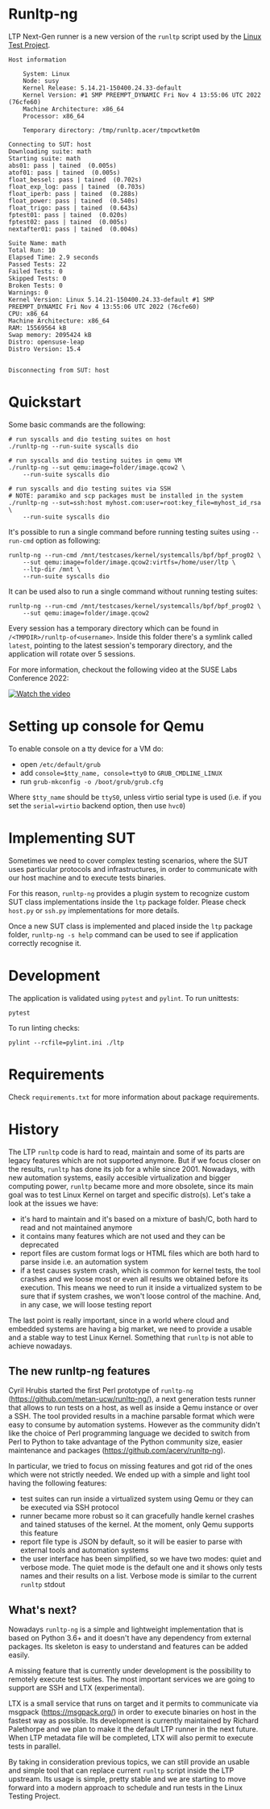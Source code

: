 Runltp-ng
=========

LTP Next-Gen runner is a new version of the `runltp` script used by the
[Linux Test Project](https://github.com/linux-test-project/ltp).

    Host information

        System: Linux
        Node: susy
        Kernel Release: 5.14.21-150400.24.33-default
        Kernel Version: #1 SMP PREEMPT_DYNAMIC Fri Nov 4 13:55:06 UTC 2022 (76cfe60)
        Machine Architecture: x86_64
        Processor: x86_64

        Temporary directory: /tmp/runltp.acer/tmpcwtket0m

    Connecting to SUT: host
    Downloading suite: math
    Starting suite: math
    abs01: pass | tained  (0.005s)
    atof01: pass | tained  (0.005s)
    float_bessel: pass | tained  (0.702s)
    float_exp_log: pass | tained  (0.703s)
    float_iperb: pass | tained  (0.288s)
    float_power: pass | tained  (0.540s)
    float_trigo: pass | tained  (0.643s)
    fptest01: pass | tained  (0.020s)
    fptest02: pass | tained  (0.005s)
    nextafter01: pass | tained  (0.004s)

    Suite Name: math
    Total Run: 10
    Elapsed Time: 2.9 seconds
    Passed Tests: 22
    Failed Tests: 0
    Skipped Tests: 0
    Broken Tests: 0
    Warnings: 0
    Kernel Version: Linux 5.14.21-150400.24.33-default #1 SMP PREEMPT_DYNAMIC Fri Nov 4 13:55:06 UTC 2022 (76cfe60)
    CPU: x86_64
    Machine Architecture: x86_64
    RAM: 15569564 kB
    Swap memory: 2095424 kB
    Distro: opensuse-leap
    Distro Version: 15.4


    Disconnecting from SUT: host


Quickstart
==========

Some basic commands are the following:

    # run syscalls and dio testing suites on host
    ./runltp-ng --run-suite syscalls dio

    # run syscalls and dio testing suites in qemu VM
    ./runltp-ng --sut qemu:image=folder/image.qcow2 \
        --run-suite syscalls dio

    # run syscalls and dio testing suites via SSH
    # NOTE: paramiko and scp packages must be installed in the system
    ./runltp-ng --sut=ssh:host myhost.com:user=root:key_file=myhost_id_rsa \
        --run-suite syscalls dio

It's possible to run a single command before running testing suites using
`--run-cmd` option as following:

    runltp-ng --run-cmd /mnt/testcases/kernel/systemcalls/bpf/bpf_prog02 \
        --sut qemu:image=folder/image.qcow2:virtfs=/home/user/ltp \
        --ltp-dir /mnt \
        --run-suite syscalls dio

It can be used also to run a single command without running testing suites:

    runltp-ng --run-cmd /mnt/testcases/kernel/systemcalls/bpf/bpf_prog02 \
        --sut qemu:image=folder/image.qcow2

Every session has a temporary directory which can be found in
`/<TMPDIR>/runltp-of<username>`. Inside this folder there's a symlink
called `latest`, pointing to the latest session's temporary directory, and the
application will rotate over 5 sessions.

For more information, checkout the following video at the SUSE Labs Conference
2022:

[![Watch the video](https://img.youtube.com/vi/JMeJBt3S7B0/hqdefault.jpg)](https://www.youtube.com/watch?v=JMeJBt3S7B0)

Setting up console for Qemu
===========================

To enable console on a tty device for a VM do:

* open `/etc/default/grub`
* add `console=$tty_name, console=tty0` to `GRUB_CMDLINE_LINUX`
* run `grub-mkconfig -o /boot/grub/grub.cfg`

Where `$tty_name` should be `ttyS0`, unless virtio serial type is used (i.e.
if you set the `serial=virtio` backend option, then use `hvc0`)

Implementing SUT
================

Sometimes we need to cover complex testing scenarios, where the SUT uses
particular protocols and infrastructures, in order to communicate with our
host machine and to execute tests binaries.

For this reason, `runltp-ng` provides a plugin system to recognize custom SUT
class implementations inside the `ltp` package folder. Please check `host.py`
or `ssh.py` implementations for more details.

Once a new SUT class is implemented and placed inside the `ltp` package folder,
`runltp-ng -s help` command can be used to see if application correctly
recognise it.

Development
===========

The application is validated using `pytest` and `pylint`.
To run unittests:

    pytest

To run linting checks:

    pylint --rcfile=pylint.ini ./ltp

Requirements
============

Check `requirements.txt` for more information about package requirements.

History
=======

The LTP `runltp` code is hard to read, maintain and some of its parts
are legacy features which are not supported anymore. But if we focus closer on
the results, `runltp` has done its job for a while since 2001. Nowadays, with
new automation systems, easily accesible virtualization and bigger computing
power, `runltp` became more and more obsolete, since its main goal was to test
Linux Kernel on target and specific distro(s). Let's take a look at the issues
we have:

- it's hard to maintain and it's based on a mixture of bash/C, both hard
  to read and not maintained anymore
- it contains many features which are not used and they can be deprecated
- report files are custom format logs or HTML files which are both hard to parse
  inside i.e. an automation system
- if a test causes system crash, which is common for kernel tests, the tool
  crashes and we loose most or even all results we obtained before its
  execution. This means we need to run it inside a virtualized system to be
  sure that if system crashes, we won't loose control of the machine. And, in
  any case, we will loose testing report

The last point is really important, since in a world where cloud and embedded
systems are having a big market, we need to provide a usable and a stable way to
test Linux Kernel. Something that `runltp` is not able to achieve nowadays.

The new runltp-ng features
--------------------------

Cyril Hrubis started the first Perl prototype of `runltp-ng`
(https://github.com/metan-ucw/runltp-ng/), a next generation tests runner that
allows to run tests on a host, as well as inside a Qemu instance or over a SSH.
The tool provided results in a machine parsable format which were easy to
consume by automation systems.
However as the community didn't like the choice of Perl programming language we
decided to switch from Perl to Python to take advantage of the Python community
size, easier maintenance and packages (https://github.com/acerv/runltp-ng).

In particular, we tried to focus on missing features and got rid of the ones
which were not strictly needed. We ended up with a simple and light tool having
the following features:

- test suites can run inside a virtualized system using Qemu or they can be
  executed via SSH protocol
- runner became more robust so it can gracefully handle kernel crashes and
  tained statuses of the kernel. At the moment, only Qemu supports this feature
- report file type is JSON by default, so it will be easier to parse with
  external tools and automation systems
- the user interface has been simplified, so we have two modes: quiet and
  verbose mode. The quiet mode is the default one and it shows only tests names
  and their results on a list. Verbose mode is similar to the current `runltp`
  stdout

What's next?
------------

Nowadays `runltp-ng` is a simple and lightweight implementation that is based on
Python 3.6+ and it doesn't have any dependency from external packages.
Its skeleton is easy to understand and features can be added easily.

A missing feature that is currently under development is the possibility to
remotely execute test suites. The most important services we are going to
support are SSH and LTX (experimental).

LTX is a small service that runs on target and it permits to communicate via
msgpack (https://msgpack.org/) in order to execute binaries on host in the
fastest way as possible. Its development is currently maintained by Richard
Palethorpe and we plan to make it the default LTP runner in the next future.
When LTP metadata file will be completed, LTX will also permit to execute tests
in parallel.

By taking in consideration previous topics, we can still provide an usable and
simple tool that can replace current `runltp` script inside the LTP upstream.
Its usage is simple, pretty stable and we are starting to move forward into
a modern approach to schedule and run tests in the Linux Testing Project.
